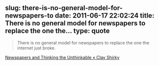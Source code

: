 slug: there-is-no-general-model-for-newspapers-to
date: 2011-06-17 22:02:24
title: There is no general model for newspapers to replace the one the...
type: quote
---

> There is no general model for newspapers to replace the one the internet just broke.

[Newspapers and Thinking the Unthinkable « Clay Shirky](http://www.shirky.com/weblog/2009/03/newspapers-and-thinking-the-unthinkable/)
